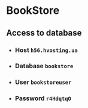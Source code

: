 # BookStore
## Access to database
- ### Host `h56.hvosting.ua`
- ### Database `bookstore`
- ### User `bookstoreuser`
- ### Password `r4HdqtqO`
